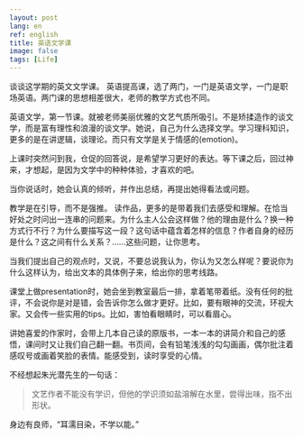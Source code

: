 ```yaml
---
layout: post
lang: en
ref: english
title: 英语文学课
image: false
tags: [Life]
---
```


谈谈这学期的英文文学课。
英语提高课，选了两门，一门是英语文学，一门是职场英语。两门课的思想相差很大，老师的教学方式也不同。

英语文学，第一节课。就被老师美丽优雅的文艺气质所吸引。不是矫揉造作的谈文学，而是富有理性和浪漫的谈文学。她说，自己为什么选择文学。学习理科知识，更多的是在讲逻辑，谈理论。而只有文学是关于情感的(emotion)。
<!-- more -->
上课时突然问到我，仓促的回答说，是希望学习更好的表达。等下课之后，回过神来，才想起，是因为文学中的种种体验，才喜欢的吧。

当你说话时，她会认真的倾听，并作出总结，再提出她得看法或问题。

教学是在引导，而不是强推。
读作品，更多的是带着我们去感受和理解。在恰当好处之时问出一连串的问题来。为什么主人公会这样做？他的理由是什么？换一种方式行不行？为什么要描写这一段？这句话中蕴含着怎样的信息？作者自身的经历是什么？这之间有什么关系？......这些问题，让你思考。



当我们提出自己的观点时，又说，不要总说我认为，你认为又怎么样呢？要说你为什么这样认为，给出文本的具体例子来，给出你的思考线路。

课堂上做presentation时，她会坐到教室最后一排，拿着笔带着纸。没有任何的批评，不会说你是对是错，会告诉你怎么做才更好。比如，要有眼神的交流，环视大家。又会传一些实用的tips。比如，害怕看眼睛时，可以看眉心。

讲她喜爱的作家时，会带上几本自己读的原版书，一本一本的讲简介和自己的感悟，课间时又让我们自己翻一翻。书页间，会有铅笔浅浅的勾勾画画，偶尔批注着感叹号或画着笑脸的表情。能感受到，读时享受的心情。

不经想起朱光潜先生的一句话：
<blockquote class="blockquote-center">
文艺作者不能没有学识，但他的学识须如盐溶解在水里，尝得出味，指不出形状。
</blockquote>
身边有良师，“耳濡目染，不学以能。”